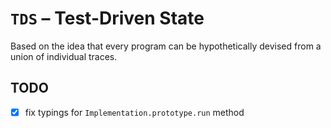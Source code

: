 # `TDS` – Test-Driven State

Based on the idea that every program can be hypothetically devised from a union of individual
traces.

## TODO

- [x] fix typings for `Implementation.prototype.run` method
